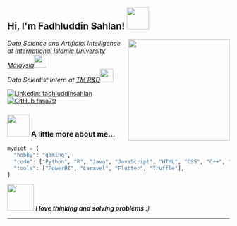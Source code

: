 <h2> Hi, I'm Fadhluddin Sahlan! <img src="https://media.giphy.com/media/mGcNjsfWAjY5AEZNw6/giphy.gif" width="50"></h2>
<img align='right' src="https://media.giphy.com/media/lKXEBR8m1jWso/giphy.gif" width="230">
<p><em>Data Science and Artificial Intelligence at <a href="http://www.iium.edu.my">International Islamic University Malaysia</a><img src="https://media.giphy.com/media/fYSnHlufseco8Fh93Z/giphy.gif" width="30"></br>Data Scientist Intern at <a href="https://www.tmrnd.com.my/">TM R&D</a><img src="https://media.giphy.com/media/WUlplcMpOCEmTGBtBW/giphy.gif" width="30"> 
</em></p>

[![Linkedin: fadhluddinsahlan](https://img.shields.io/badge/-fadhluddinsahlan-blue?style=flat-square&logo=Linkedin&logoColor=white&link=https://www.linkedin.com/in/fadhluddinsahlan/)](https://www.linkedin.com/in/fadhluddinsahlan/)
[![GitHub fasa79](https://img.shields.io/github/followers/fasa79?label=follow&style=social)](https://github.com/fasa79)


### <img src="https://media.giphy.com/media/VgCDAzcKvsR6OM0uWg/giphy.gif" width="50"> A little more about me...  

```python
mydict = {
  "hobby": "gaming",
  "code": ["Python", "R", "Java", "JavaScript", "HTML", "CSS", "C++", "Solidity"],
  "tools": ["PowerBI", "Laravel", "Flutter", "Truffle"],
}
```

<img src="https://media.giphy.com/media/a5viI92PAF89q/giphy.gif" width="60"> <em><b>I love thinking and solving problems</b> :)</em>

---
<!--
**fasa79/fasa79** is a ✨ _special_ ✨ repository because its `README.md` (this file) appears on your GitHub profile.

Here are some ideas to get you started:

- 🔭 I’m currently working on ...
- 🌱 I’m currently learning ...
- 👯 I’m looking to collaborate on ...
- 🤔 I’m looking for help with ...
- 💬 Ask me about ...
- 📫 How to reach me: ...
- 😄 Pronouns: ...
- ⚡ Fun fact: ...
-->
